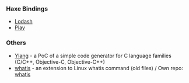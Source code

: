 
### Haxe Bindings ###

* [Lodash](https://github.com/ovidiugabriel/openedunet/tree/master/lodash)
* [Play](https://github.com/ovidiugabriel/openedunet/tree/master/bbmvc/includes/haxe/play)

### Others ###

* [Ylang](https://github.com/ovidiugabriel/openedunet/tree/master/ylang) - a PoC of a simple code generator for C language families (C/C++, Objective-C, Objective-C++) 
* [whatis](https://github.com/ovidiugabriel/openedunet/tree/master/whatis) - an extension to Linux whatis command (old files) / Own repo: [whatis](https://github.com/ovidiugabriel/whatis)
